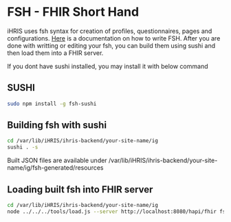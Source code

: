 # FSH - FHIR Short Hand

iHRIS uses fsh syntax for creation of profiles, questionnaires, pages and configurations.
[Here](https://build.fhir.org/ig/HL7/fhir-shorthand/) is a documentation on how to write FSH. After you are done with writting or editing your fsh, you can build them using sushi and then load them into a FHIR server.

If you dont have sushi installed, you may install it with below command

## SUSHI

```bash
sudo npm install -g fsh-sushi
```

## Building fsh with sushi

```bash
cd /var/lib/iHRIS/ihris-backend/your-site-name/ig
sushi . -s
```

Built JSON files are available under /var/lib/iHRIS/ihris-backend/your-site-name/ig/fsh-generated/resources

## Loading built fsh into FHIR server

```bash
cd /var/lib/iHRIS/ihris-backend/your-site-name/ig
node ../../../tools/load.js --server http://localhost:8080/hapi/fhir fsh-generated/resources/*.json
```

